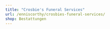 ```yaml
---
title: "Crosbie's Funeral Services"
url: /enniscorthy/crosbies-funeral-services/
shop: Bestattungen
---
```

